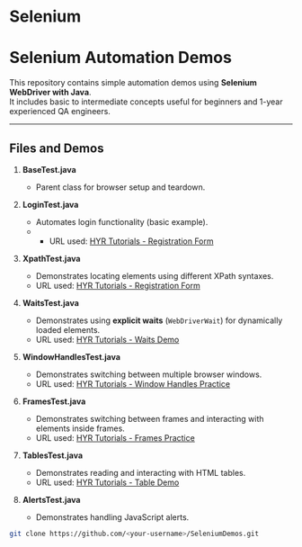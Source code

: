 # Selenium


# Selenium Automation Demos

This repository contains simple automation demos using **Selenium WebDriver with Java**.  
It includes basic to intermediate concepts useful for beginners and 1-year experienced QA engineers.

---

## **Files and Demos**

1. **BaseTest.java**  
   - Parent class for browser setup and teardown.  

2. **LoginTest.java**  
   - Automates login functionality (basic example).
   - - URL used: [HYR Tutorials - Registration Form](https://www.hyrtutorials.com/p/basic-controls.html)  

3. **XpathTest.java**  
   - Demonstrates locating elements using different XPath syntaxes.  
   - URL used: [HYR Tutorials - Registration Form](https://www.hyrtutorials.com/p/add-padding-to-containers.html)  

4. **WaitsTest.java**  
   - Demonstrates using **explicit waits** (`WebDriverWait`) for dynamically loaded elements.  
   - URL used: [HYR Tutorials - Waits Demo](https://www.hyrtutorials.com/p/waits-demo.html)  

5. **WindowHandlesTest.java**  
   - Demonstrates switching between multiple browser windows.  
   - URL used: [HYR Tutorials - Window Handles Practice](https://www.hyrtutorials.com/p/window-handles-practice.html)  

6. **FramesTest.java**  
   - Demonstrates switching between frames and interacting with elements inside frames.  
   - URL used: [HYR Tutorials - Frames Practice](https://www.hyrtutorials.com/p/frames-practice.html)  

7. **TablesTest.java**  
   - Demonstrates reading and interacting with HTML tables.  
   - URL used: [HYR Tutorials - Table Demo](https://www.hyrtutorials.com/p/html-tables-practice.html)  

8. **AlertsTest.java**  
   - Demonstrates handling JavaScript alerts.  


```bash
git clone https://github.com/<your-username>/SeleniumDemos.git
